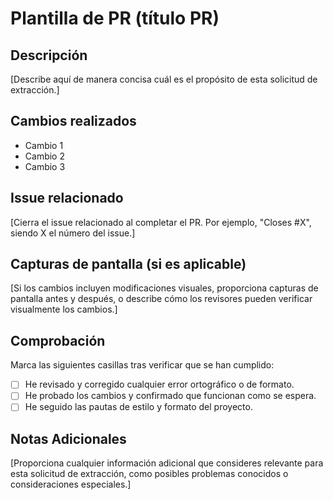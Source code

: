 # Plantilla de PR (título PR)

## Descripción

[Describe aquí de manera concisa cuál es el propósito
de esta solicitud de extracción.]

## Cambios realizados

* Cambio 1
* Cambio 2
* Cambio 3

## Issue relacionado

[Cierra el issue relacionado al completar el PR.
Por ejemplo, "Closes #X", siendo X el número del issue.]

## Capturas de pantalla (si es aplicable)

[Si los cambios incluyen modificaciones visuales, proporciona
capturas de pantalla antes y después, o describe cómo los
revisores pueden verificar visualmente los cambios.]

## Comprobación

Marca las siguientes casillas tras verificar que se han cumplido:

* [ ] He revisado y corregido cualquier error ortográfico o de formato.
* [ ] He probado los cambios y confirmado que funcionan como se espera.
* [ ] He seguido las pautas de estilo y formato del proyecto.

## Notas Adicionales

[Proporciona cualquier información adicional que consideres relevante
para esta solicitud de extracción, como posibles problemas conocidos
o consideraciones especiales.]

